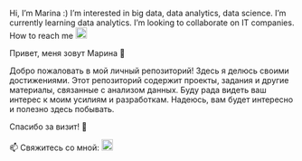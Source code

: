 Hi, I’m Marina :) I’m interested in big data, data analytics, data science. I’m currently learning data analytics. I’m looking to collaborate on IT companies. 
How to reach me <a href="https://www.linkedin.com/in/marina-lukashevich-67496064/" target="_blank">
  <img src="https://img.icons8.com/?size=2x&id=xuvGCOXi8Wyg&format=png" width="20"/>
</a>


Привет, меня зовут Марина 👋

Добро пожаловать в мой личный репозиторий! Здесь я делюсь своими достижениями. Этот репозиторий содержит проекты, задания и другие материалы, связанные с анализом данных. Буду рада видеть ваш интерес к моим усилиям и разработкам. Надеюсь, вам будет интересно и полезно здесь побывать.

Спасибо за визит! 🚀


📫 Свяжитесь со мной: <a href="https://t.me/m_lukashevic" target="_blank">
  <img src="https://img.icons8.com/?size=2x&id=oWiuH0jFiU0R&format=png" width="20"/>
</a>

